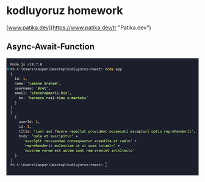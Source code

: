 # kodluyoruz homework

[www.patika.dev](https://www.patika.dev/tr "Patika.dev")

## Async-Await-Function

![1](img1.png)
